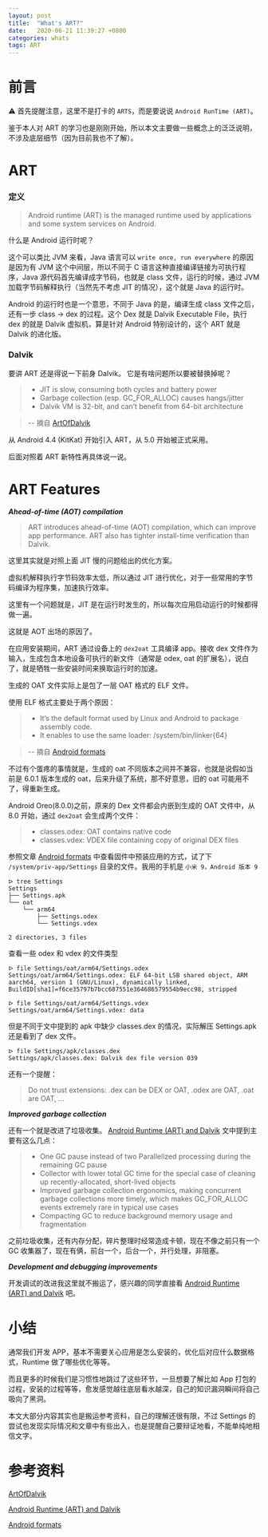 ```yaml
---
layout: post
title:  "What's ART?"
date:   2020-06-21 11:39:27 +0800
categories: whats
tags: ART
---
```


# 前言
⚠️ 首先提醒注意，这里不是打卡的 `ARTS`，而是要说说 `Android RunTime (ART)`。

鉴于本人对 ART 的学习也是刚刚开始，所以本文主要做一些概念上的泛泛说明，不涉及底层细节（因为目前我也不了解）。

# ART

### 定义

> Android runtime (ART) is the managed runtime used by applications and some system services on Android.

什么是 Android 运行时呢？

这个可以类比 JVM 来看，Java 语言可以 `write once, run everywhere` 的原因是因为有 JVM 这个中间层，所以不同于 C 语言这种直接编译链接为可执行程序，Java 源代码首先编译成字节码，也就是 class 文件，运行的时候，通过 JVM 加载字节码解释执行（当然先不考虑 JIT 的情况），这个就是 Java 的运行时。

Android 的运行时也是一个意思，不同于 Java 的是，编译生成 class 文件之后，还有一步 class -> dex 的过程。这个 Dex 就是 Dalvik Executable File，执行 dex 的就是 Dalvik 虚拟机，算是针对 Android 特别设计的，这个 ART 就是 Dalvik 的进化版。


### Dalvik
要讲 ART 还是得说一下前身 Dalvik。
它是有啥问题所以要被替换掉呢？

> - JIT is slow, consuming both cycles and battery power
> - Garbage collection (esp. GC_FOR_ALLOC) causes hangs/jitter
> - Dalvik VM is 32-bit, and can’t benefit from 64-bit architecture

> -- 摘自 [ArtOfDalvik]

从 Android 4.4 (KitKat) 开始引入 ART，从 5.0 开始被正式采用。

后面对照着 ART 新特性再具体说一说。

# ART Features

***Ahead-of-time (AOT) compilation***
> ART introduces ahead-of-time (AOT) compilation, which can improve app performance. ART also has tighter install-time verification than Dalvik.

这里其实就是对照上面 JIT 慢的问题给出的优化方案。

虚拟机解释执行字节码效率太低，所以通过 JIT 进行优化，对于一些常用的字节码编译为程序集，加速执行效率。

这里有一个问题就是，JIT 是在运行时发生的，所以每次应用启动运行的时候都得做一遍。

这就是 AOT 出场的原因了。

在应用安装期间，ART 通过设备上的 `dex2oat` 工具编译 app。接收 dex 文件作为输入，生成包含本地设备可执行的新文件（通常是 odex, oat 的扩展名），说白了，就是牺牲一些安装时间来换取运行时的加速。

生成的 OAT 文件实际上是包了一层 OAT 格式的 ELF 文件。

使用 ELF 格式主要处于两个原因：
> - It’s the default format used by Linux and Android to package assembly code.
> - It enables to use the same loader: /system/bin/linker{64}

> -- 摘自 [Android formats]

不过有个蛋疼的事情就是，生成的 oat 不同版本之间并不兼容，也就是说假如当前是 6.0.1 版本生成的 oat，后来升级了系统，那不好意思，旧的 oat 可能用不了，得重新生成。

Android Oreo(8.0.0)之前，原来的 Dex 文件都会内嵌到生成的 OAT 文件中，从 8.0 开始，通过 `dex2oat` 会生成两个文件：
> - classes.odex: OAT contains native code
> - classes.vdex: VDEX file containing copy of original DEX files

参照文章 [Android formats] 中查看固件中预装应用的方式，试了下 `/system/priv-app/Settings` 目录的文件。我用的手机是 `小米 9，Android 版本 9`

```shell
ᐅ tree Settings
Settings
├── Settings.apk
└── oat
    └── arm64
        ├── Settings.odex
        └── Settings.vdex

2 directories, 3 files
```

查看一些 odex 和 vdex 的文件类型

```shell
ᐅ file Settings/oat/arm64/Settings.odex
Settings/oat/arm64/Settings.odex: ELF 64-bit LSB shared object, ARM aarch64, version 1 (GNU/Linux), dynamically linked, BuildID[sha1]=f6ce35797b7bcc687551e364686579554b9ecc98, stripped

ᐅ file Settings/oat/arm64/Settings.vdex
Settings/oat/arm64/Settings.vdex: data
```

但是不同于文中提到的 apk 中缺少 classes.dex 的情况，实际解压 Settings.apk 还是看到了 dex 文件。
```shell
ᐅ file Settings/apk/classes.dex
Settings/apk/classes.dex: Dalvik dex file version 039
```

还有一个提醒：
> Do not trust extensions: .dex can be DEX or OAT, .odex are OAT, .oat are OAT, …

***Improved garbage collection***

还有一个就是改进了垃圾收集。
[Android Runtime (ART) and Dalvik] 文中提到主要有这么几点：

> - One GC pause instead of two
Parallelized processing during the remaining GC pause
> - Collector with lower total GC time for the special case of cleaning up recently-allocated, short-lived objects
> - Improved garbage collection ergonomics, making concurrent garbage collections more timely, which makes GC_FOR_ALLOC events extremely rare in typical use cases
> - Compacting GC to reduce background memory usage and fragmentation

之前垃圾收集，还有内存分配，碎片整理时经常造成卡顿，现在不像之前只有一个 GC 收集器了，现在有俩，前台一个，后台一个，并行处理，非阻塞。

***Development and debugging improvements***

开发调试的改进我这里就不搬运了，感兴趣的同学直接看 [Android Runtime (ART) and Dalvik] 吧。

# 小结
通常我们开发 APP，基本不需要关心应用是怎么安装的，优化后对应什么数据格式，Runtime 做了哪些优化等等。

而且更多的时候我们是习惯性地跳过了这些环节，一旦想要了解比如 App 打包的过程，安装的过程等等，愈发感觉越往底层看水越深，自己的知识漏洞瞬间将自己吸向了黑洞。

本文大部分内容其实也是搬运参考资料，自己的理解还很有限，不过 Settings 的尝试也发现实际情况和文章中有些出入，也是提醒自己要辩证地看，不能单纯地相信文字。


# 参考资料
[ArtOfDalvik]

[Android Runtime (ART) and Dalvik]

[Android formats]

<!-- references --> 
[ArtOfDalvik]: http://newandroidbook.com/files/ArtOfDalvik.pdf
[Android Runtime (ART) and Dalvik]: https://source.android.com/devices/tech/dalvik
[Android formats]: https://lief.quarkslab.com/doc/latest/tutorials/10_android_formats.html


